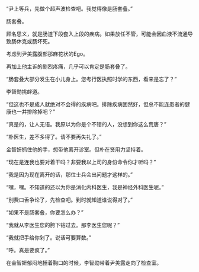 “尹上等兵，先做个超声波检查吧。我觉得像是肠套叠。”

肠套叠。

顾名思义，就是肠道下段套入上段的疾病。如果放任不管，可能会因血液不流通导致肠休克或肠坏死。

考虑到尹美露腹部那麻花状的Ego。

再加上他主诉的剧烈疼痛，几乎可以肯定是肠套叠了。

“肠套叠大部分发生在小儿身上。您考行医执照时学的东西，看来是忘了？”

李智勋挑衅道。

“但这也不是成人就绝对不会得的疾病吧。排除疾病固然好，但总不能连患者的健康也一并排除掉吧？”

“真是的，让人无语。我原以为你是个不错的人，没想到你这么荒唐？”

“朴医生，差不多得了。请不要再失礼了。”

金智妍抓住他的手，想带他离开诊室。但朴在贤用力坚持着。

“现在是连我也要对着干吗？非要我以上司的身份命令你才听吗？”

“我是因为现在离开的话，那位士兵会出问题才这样的。”

“嘿，嘿。不知道的还以为你是消化内科医生，我是神经外科医生呢。”

“别费口舌争论了，先检查吧。到时就知道谁说得对了。”

“如果不是肠套叠，你要怎么办？”

“我就从李医生您的胯下钻过去。那李医生您呢？”

“我就把手给你剁了。说话可要算数。”

“呼。真是要疯了。”

在金智妍郁闷地捶着胸口的时候，李智勋带着尹美露走向了检查室。